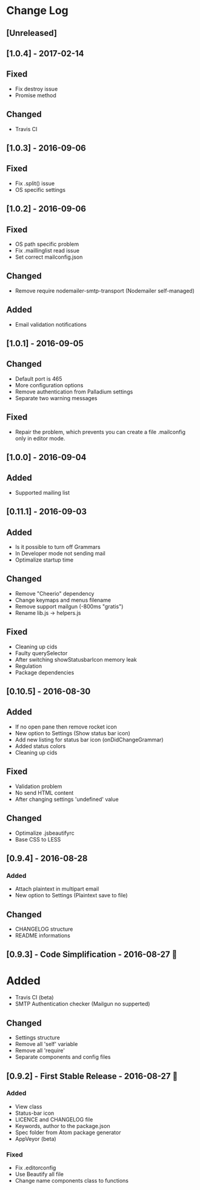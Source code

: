# Change Log

## [Unreleased]

## [1.0.4] - 2017-02-14

## Fixed

- Fix destroy issue
- Promise method

## Changed

- Travis CI

## [1.0.3] - 2016-09-06

## Fixed

- Fix .split() issue
- OS specific settings

## [1.0.2] - 2016-09-06

## Fixed

- OS path specific problem
- Fix .maillinglist read issue
- Set correct mailconfig.json

## Changed

- Remove require nodemailer-smtp-transport (Nodemailer self-managed)

## Added

- Email validation notifications

## [1.0.1] - 2016-09-05

## Changed

- Default port is 465
- More configuration options
- Remove authentication from Palladium settings
- Separate two warning messages

## Fixed

- Repair the problem, which prevents you can create a file .mailconfig only in editor mode.

## [1.0.0] - 2016-09-04

## Added

- Supported mailing list

## [0.11.1] - 2016-09-03

## Added

- Is it possible to turn off Grammars
- In Developer mode not sending mail
- Optimalize startup time

## Changed

- Remove "Cheerio" dependency
- Change keymaps and menus filename
- Remove support mailgun (-800ms "gratis")
- Rename lib.js -> helpers.js

## Fixed

- Cleaning up cids
- Faulty querySelector
- After switching showStatusbarIcon memory leak
- Regulation
- Package dependencies

## [0.10.5] - 2016-08-30

## Added

- If no open pane then remove rocket icon
- New option to Settings (Show status bar icon)
- Add new listing for status bar icon (onDidChangeGrammar)
- Added status colors
- Cleaning up cids

## Fixed

- Validation problem
- No send HTML content
- After changing settings 'undefined' value

## Changed

- Optimalize .jsbeautifyrc
- Base CSS to LESS

## [0.9.4] - 2016-08-28

### Added

- Attach plaintext in multipart email
- New option to Settings (Plaintext save to file)

## Changed

- CHANGELOG structure
- README informations

## [0.9.3] - Code Simplification - 2016-08-27 :panda_face:

# Added

- Travis CI (beta)
- SMTP Authentication checker (Mailgun no supperted)

## Changed

- Settings structure
- Remove all 'self' variable
- Remove all 'require'
- Separate components and config files

## [0.9.2] - First Stable Release - 2016-08-27 :rocket:

### Added

- View class
- Status-bar icon
- LICENCE and CHANGELOG file
- Keywords, author to the package.json
- Spec folder from Atom package generator
- AppVeyor (beta)

### Fixed

- Fix .editorconfig
- Use Beautify all file
- Change name components class to functions
